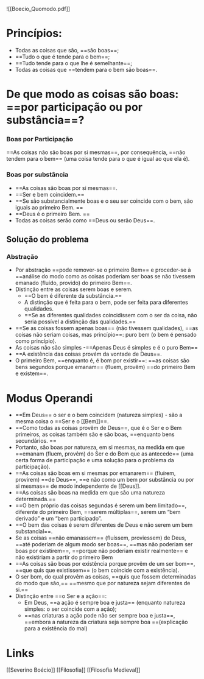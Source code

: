 ![[Boecio_Quomodo.pdf]]

# Princípios:
- Todas as coisas que são, ==são boas==; 
- ==Tudo o que é tende para o bem==; 
- ==Tudo tende para o que lhe é semelhante==; 
- Todas as coisas que ==tendem para o bem são boas==.
# De que modo as coisas são boas: ==por participação ou por substância==?

### Boas por Participação
==As coisas não são boas por si mesmas==, por consequência, ==não tendem para o bem== (uma coisa tende para o que é igual ao que ela é).

### Boas por substância
- ==As coisas são boas por si mesmas==. 
- ==Ser e bem coincidem.== 
- ==Se são substancialmente boas e o seu ser coincide com o bem, são iguais ao primeiro Bem. ==
- ==Deus é o primeiro Bem. ==
- Todas as coisas serão como ==Deus ou serão Deus==.

## Solução do problema
### Abstração
- Por abstração ==pode remover-se o primeiro Bem== e proceder-se à ==análise do modo como as coisas poderiam ser boas se não tivessem emanado (fluído, provido) do primeiro Bem==.
- Distinção entre as coisas serem boas e serem. 
	- ==O bem é diferente da substância.== 
	- A distinção que é feita para o bem, pode ser feita para diferentes qualidades. 
	- ==Se as diferentes qualidades coincidissem com o ser da coisa, não seria possível a distinção das qualidades.==
- ==Se as coisas fossem apenas boas== (não tivessem qualidades), ==as coisas não seriam coisas, mas princípio==: puro bem (o bem é pensado como princípio).
- As coisas não são simples -==Apenas Deus é simples e é o puro Bem==
- ==A existência das coisas provém da vontade de Deus==. 
- O primeiro Bem, ==enquanto é, é bom por existir==: ==as coisas são bens segundos porque emanam== (fluem, provêm) ==do primeiro Bem e existem==.
# Modus Operandi
- ==Em Deus== o ser e o bem coincidem (natureza simples) - são a mesma coisa o ==Ser e o [[Bem]]==. 
- ==Como todas as coisas provêm de Deus==, que é o Ser e o Bem primeiros, as coisas também são e são boas, ==enquanto bens secundários. ==
- Portanto, são boas por natureza, em si mesmas, na medida em que ==emanam (fluem, provêm) do Ser e do Bem que as antecede== (uma certa forma de participação e uma solução para o problema da participação).
- ==As coisas são boas em si mesmas por emanarem== (fluírem, provirem) ==de Deus==, ==e não como um bem por substância ou por si mesmas== de modo independente de [[Deus]].
- ==As coisas são boas na medida em que são uma natureza determinada.== 
- ==O bem próprio das coisas segundas é serem um bem limitado==, diferente do primeiro Bem, ==serem múltiplas==, serem um “bem derivado” e um “bem participado”. 
- ==O bem das coisas é serem diferentes de Deus e não serem um bem substancial==.
- Se as coisas ==não emanassem== (fluíssem, proviessem) de Deus, ==até poderiam de algum modo ser boas==, ==mas não poderiam ser boas por existirem==, ==porque não poderiam existir realmente== e não existiriam a partir do primeiro Bem
- ==As coisas são boas por existência porque provêm de um ser bom==, ==que quis que existissem== (o bem coincide com a existência).
- O ser bom, do qual provêm as coisas, ==quis que fossem determinadas do modo que são,== ==mesmo que por natureza sejam diferentes de si.==
- Distinção entre ==o Ser e a ação==: 
	- Em Deus, ==a ação é sempre boa e justa== (enquanto natureza simples: o ser coincide com a ação);
	- ==nas criaturas a ação pode não ser sempre boa e justa==, ==embora a natureza da criatura seja sempre boa ==(explicação para a existência do mal)


# Links
[[Severino Boécio]]
[[Filosofia]]
[[Filosofia Medieval]]
